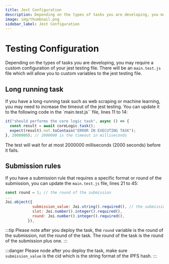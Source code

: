 ```yaml
---
title: Jest Configuration
description: Depending on the types of tasks you are developing, you may require custom configuration of your jest testing file.
image: img/thumbnail.png
sidebar_label: Jest Configuration
---
```


# Testing Configuration

Depending on the types of tasks you are developing, you may require a custom configuration of your jest testing file. There will be an `main.test.js` file which will allow you to custom variables to the jest testing file.

## Long running task

If you have a long-running task such as web scraping or machine learning, you may need to increase the timeout of the jest testing. You can update it to the following code in the `main.test.js`` file, lines 11 to 14:

```js
it("should performs the core logic task", async () => {
  const result = await coreLogic.task();
  expect(result).not.toContain("ERROR IN EXECUTING TASK");
}, 2000000); // 2000000 is the timeout in milliseconds
```

The test will wait for at most 2000000 milliseconds (2000 seconds) before it fails.

## Submission rules

If you have a submission rule that requires a specific format or round of the submission, you can update the `main.test.js` file, lines 21 to 45:

```js
const round = 1; // the round of the submission
...
Joi.object({
            submission_value: Joi.string().required(), // the submission value format rules
            slot: Joi.number().integer().required(),
            round: Joi.number().integer().required(),
          }),
```

:::tip
Please note after you deploy the task, the `round` variable is the round of the submission, not the round of the task. The round of the task is the round of the submission plus one.
:::

:::danger
Please node after you deploy the task, make sure `submission_value` is the cid which is the string format of the IPFS hash.
:::
